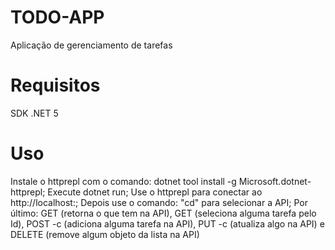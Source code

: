 # TODO-APP
 Aplicação de gerenciamento de tarefas

# Requisitos
 SDK .NET 5

# Uso
 Instale o httprepl com o comando: dotnet tool install -g Microsoft.dotnet-httprepl;
 Execute dotnet run;
 Use o httprepl para conectar ao http://localhost:<porta>;
 Depois use o comando: "cd" para selecionar a API;
 Por último: GET (retorna o que tem na API), GET <id> (seleciona alguma tarefa pelo Id), POST -c <tarefa> (adiciona alguma tarefa na API), PUT <id> -c <tarefa> (atualiza algo na API) e DELETE <id> (remove algum objeto da lista na API)
